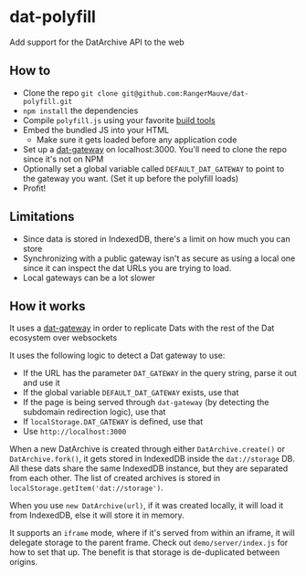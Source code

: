 # dat-polyfill
Add support for the DatArchive API to the web

## How to

- Clone the repo `git clone git@github.com:RangerMauve/dat-polyfill.git`
- `npm install` the dependencies
- Compile `polyfill.js` using your favorite [build tools](https://github.com/browserify/browserify)
- Embed the bundled JS into your HTML
	- Make sure it gets loaded before any application code
- Set up a [dat-gateway](https://github.com/RangerMauve/dat-gateway) on localhost:3000. You'll need to clone the repo since it's not on NPM
- Optionally set a global variable called `DEFAULT_DAT_GATEWAY` to point to the gateway you want. (Set it up before the polyfill loads)
- Profit!

## Limitations

- Since data is stored in IndexedDB, there's a limit on how much you can store
- Synchronizing with a public gateway isn't as secure as using a local one since it can inspect the dat URLs you are trying to load.
- Local gateways can be a lot slower

## How it works

It uses a [dat-gateway](https://github.com/RangerMauve/dat-gateway) in order to replicate Dats with the rest of the Dat ecosystem over websockets

It uses the following logic to detect a Dat gateway to use:
- If the URL has the parameter `DAT_GATEWAY` in the query string, parse it out and use it 
- If the global variable `DEFAULT_DAT_GATEWAY` exists, use that
- If the page is being served through `dat-gateway` (by detecting the subdomain redirection logic), use that
- If `localStorage.DAT_GATEWAY` is defined, use that
- Use `http://localhost:3000`

When a new DatArchive is created through either `DatArchive.create()` or `DatArchive.fork()`, it gets stored in IndexedDB inside the `dat://storage` DB. All these dats share the same IndexedDB instance, but they are separated from each other. The list of created archives is stored in `localStorage.getItem('dat://storage')`.

When you use `new DatArchive(url)`, if it was created locally, it will load it from IndexedDB, else it will store it in memory.

It supports an `iframe` mode, where if it's served from within an iframe, it will delegate storage to the parent frame. Check out `demo/server/index.js` for how to set that up. The benefit is that storage is de-duplicated between origins.